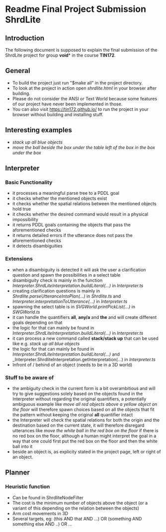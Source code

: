 # Readme Final Project Submission ShrdLite

## Introduction

The following document is supposed to explain the final submission of the ShrdLite project for group **void*** in the course **TIN172**.

## General

* To build the project just run "$make all" in the project directory.
* To look at the project in action open _shrdlite.html_ in your browser after building.
* Please do not consider the ANSI or Text World because some features of our project have never been implemented in those.
* You can also visit https://tin172.github.io/ to run the project in your browser without building and installing stuff.

## Interesting examples

* _stack up all blue objects_ 
* _move the ball beside the box under the table left of the box in the box under the box_

## Interpreter

### Basic Functionality

* it processes a meaningful parse tree to a PDDL goal
* it checks whether the mentioned objects exist 
* it checks whether the spatial relations between the mentioned objects hold true
* it checks whether the desired command would result in a physical impossibility
* it returns PDDL goals containing the objects that pass the aforementioned checks
* it returns detailed errors if the utterance does not pass the aforementioned checks
* it detects disambiguities

### Extensions

* when a disambiguity is detected it will ask the user a clarification question and spawn the possibilities in a select table
 * disambiguity check is mainly in the function _Interpreter.ShrdLiteInterpretation.buildLiteral(...)_ in _Interpreter.ts_
 * creating clarification questions is mainly in _Shrdlite.parseUtteranceIntoPlan(...)_ in _Shrdlite.ts_ and _Interpreter.interpretationToUtterance(...)_ in _Interpreter.ts_
 * spawning the select table is in _SVGWorld.printPickList(...)_ in _SWGWorld.ts_
* it can handle the quantifiers **all**, **any/a** and **the** and will create different goals depending on that
 * the logic for that can mainly be found in _Interpreter.ShrdLiteInterpretation.buildLiteral(...)_ in _Interpreter.ts_
* it can process a new command called **stack/stack up** that can be used like e.g. _stack up all blue objects_
 * the logic for that can mainly be found in _Interpreter.ShrdLiteInterpretation.buildLiteral(...)_ and _Interpreter.ShrdliteInterpretation.getInterpretation(...) in _Interpreter.ts_
* Infront of / behind of an object (needs to be in a 3D world)
### Stuff to be aware of

* the ambiguity check in the current form is a bit overambitious and will try to give suggestions solely based on the objects found in the Interpreter without regarding the original quantifiers, a potentially ambiguous example like _move all red objects above a yellow object on the floor_ will therefore spawn choices based on all the objects that fit the pattern without keeping the original **all** quantifier intact
* the Interpreter will check the spatial relations for both the origin and the destination based on the current state, it will therefore disregard utterances like _move the white ball in the red box on the floor_ if there is no red box on the floor, although a human might interpret the goal in a way that one could first put the red box on the floor and then the white ball into it
* beside an object is, as explicity stated in the project page, left or right of an object.

## Planner
### Heuristic function
 * Can be found in ShrdliteNodeFilter
 * The cost is the minimum number of objects above the object (or a variant of this depending on the relation between the objects)
 * Arm cost movements in 3D
 * Several targets, eg: (this AND that AND ...) OR (something AND something else AND ..) OR ...
